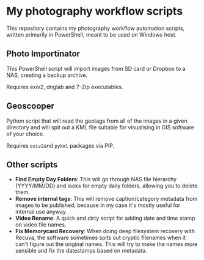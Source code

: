 # My photography workflow scripts

This repository contains my photography workflow automation scripts,
written primarily in PowerShell, meant to be used on Windows host.

## Photo Importinator

This PowerShell script will import images from SD card or Dropbox
to a NAS, creating a backup archive.

Requires exiv2, dnglab and 7-Zip executables.

## Geoscooper

Python script that will read the geotags from all of the images
in a given directory and will spit out a KML file suitable for
visualising in GIS software of your choice.

Requires `exiv2`and `pykml` packages via PIP.

## Other scripts

* **Find Empty Day Folders**:
  This will go through NAS file hierarchy (YYYY/MM/DD) and looks
  for empty daily folders, allowing you to delete them.
* **Remove internal tags**:
  This will remove caption/category metadata from images to be
  published, because in my case it's mostly useful for internal
  use anyway.
* **Video Rename**:
  A quick and dirty script for adding date and time stamp on
  video file names.
* **Fix Memorycard Recovery**:
  When doing deep filesystem recovery with Recuva, the software
  sometimes spits out cryptic filenames when it can't figure out
  the original names. This will try to make the names more
  sensible and fix the datestamps based on metadata.

